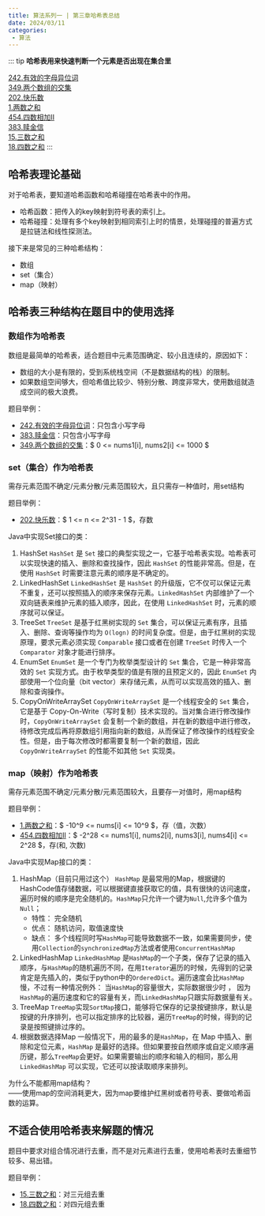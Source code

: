 ```yaml
---
title: 算法系列一 | 第三章哈希表总结
date: 2024/03/11
categories:
 - 算法
---
```

::: tip
<b>哈希表用来快速判断一个元素是否出现在集合里</b>

[242.有效的字母异位词](/blogs/algorithm/leetcode242.md)<br/>
[349.两个数组的交集](/blogs/algorithm/leetcode349.md)<br/>
[202.快乐数](/blogs/algorithm/leetcode202.md)<br/>
[1.两数之和](/blogs/algorithm/leetcode1.md)<br/>
[454.四数相加II](/blogs/algorithm/leetcode454.md)<br/>
[383.赎金信](/blogs/algorithm/leetcode383.md)<br/>
[15.三数之和](/blogs/algorithm/leetcode15.md)<br/>
[18.四数之和](/blogs/algorithm/leetcode18.md)
:::

## 哈希表理论基础
对于哈希表，要知道哈希函数和哈希碰撞在哈希表中的作用。
- 哈希函数：把传入的key映射到符号表的索引上。
- 哈希碰撞：处理有多个key映射到相同索引上时的情景，处理碰撞的普遍方式是拉链法和线性探测法。

接下来是常见的三种哈希结构：
- 数组
- set（集合）
- map（映射）

## 哈希表三种结构在题目中的使用选择
### 数组作为哈希表
数组是最简单的哈希表，适合题目中元素范围确定、较小且连续的，原因如下：
- 数组的大小是有限的，受到系统栈空间（不是数据结构的栈）的限制。
- 如果数组空间够大，但哈希值比较少、特别分散、跨度非常大，使用数组就造成空间的极大浪费。

题目举例：
- [242.有效的字母异位词](/blogs/algorithm/leetcode242.md)：只包含小写字母
- [383.赎金信](/blogs/algorithm/leetcode383.md)：只包含小写字母
- [349.两个数组的交集](/blogs/algorithm/leetcode349.md)：$ 0 <= nums1[i], nums2[i] <= 1000 $

### set（集合）作为哈希表
需存元素范围不确定/元素分散/元素范围较大，且只需存一种值时，用set结构

题目举例：
- [202.快乐数](/blogs/algorithm/leetcode202.md)：$ 1 <= n <= 2^31 - 1 $，存数

Java中实现Set接口的类：
1. HashSet
    `HashSet` 是 `Set` 接口的典型实现之一，它基于哈希表实现。哈希表可以实现快速的插入、删除和查找操作，因此 `HashSet` 的性能非常高。但是，在使用 `HashSet` 时需要注意元素的顺序是不确定的。
2. LinkedHashSet
    `LinkedHashSet` 是 `HashSet` 的升级版，它不仅可以保证元素不重复，还可以按照插入的顺序来保存元素。`LinkedHashSet` 内部维护了一个双向链表来维护元素的插入顺序，因此，在使用 `LinkedHashSet` 时，元素的顺序就可以保证。
3. TreeSet
    `TreeSet` 是基于红黑树实现的 `Set` 集合，可以保证元素有序，且插入、删除、查询等操作均为 `O(logn)` 的时间复杂度。但是，由于红黑树的实现原理，要求元素必须实现 `Comparable` 接口或者在创建 `TreeSet` 时传入一个 `Comparator` 对象才能进行排序。
4. EnumSet
    `EnumSet` 是一个专门为枚举类型设计的 `Set` 集合，它是一种非常高效的 `Set` 实现方式。由于枚举类型的值是有限的且预定义的，因此 `EnumSet` 内部使用一个位向量（bit vector）来存储元素，从而可以实现高效的插入、删除和查询操作。
5. CopyOnWriteArraySet
    `CopyOnWriteArraySet` 是一个线程安全的 `Set` 集合，它是基于 Copy-On-Write（写时复制）技术实现的。当对集合进行修改操作时，`CopyOnWriteArraySet` 会复制一个新的数组，并在新的数组中进行修改，待修改完成后再将原数组引用指向新的数组，从而保证了修改操作的线程安全性。但是，由于每次修改时都需要复制一个新的数组，因此 `CopyOnWriteArraySet` 的性能不如其他 `Set` 实现类。

### map（映射）作为哈希表
需存元素范围不确定/元素分散/元素范围较大，且要存一对值时，用map结构

题目举例：
- [1.两数之和](/blogs/algorithm/leetcode1.md)：$ -10^9 <= nums[i] <= 10^9 $，存（值，次数）
- [454.四数相加II](/blogs/algorithm/leetcode454.md)：$ -2^28 <= nums1[i], nums2[i], nums3[i], nums4[i] <= 2^28 $，存(和, 次数)

Java中实现Map接口的类：
1. HashMap（目前只用过这个）
    `HashMap` 是最常用的Map，根据键的HashCode值存储数据，可以根据键直接获取它的值，具有很快的访问速度，遍历时候的顺序是完全随机的。`HashMap`只允许一个键为`Null`,允许多个值为`Null`；
    - 特性： 完全随机
    - 优点： 随机访问，取值速度快
    - 缺点： 多个线程同时写`HashMap`可能导致数据不一致，如果需要同步，使用`Collection`的`synchronizedMap`方法或者使用`ConcurrentHashMap`
2. LinkedHashMap
    `LinkedHashMap` 是`HashMap`的一个子类，保存了记录的插入顺序，与`HashMap`的随机遍历不同，在用`Iterator`遍历的时候，先得到的记录肯定是先插入的，类似于python中的`OrderedDict`。遍历速度会比`HashMap`慢，不过有一种情况例外： 当`HashMap`的容量很大，实际数据很少时 ， 因为`HashMap`的遍历速度和它的容量有关，而`LinkedHashMap`只跟实际数据量有关。
3. TreeMap
    `TreeMap`实现`SortMap`接口，能够将它保存的记录按键排序，默认是按键的升序排列，也可以指定排序的比较器，遍历`TreeMap`的时候，得到的记录是按照键排过序的。
4. 根据数据选择Map
    一般情况下，用的最多的是`HashMap`，在 Map 中插入、删除和定位元素，`HashMap` 是最好的选择。但如果要按自然顺序或自定义顺序遍历键，那么`TreeMap`会更好。如果需要输出的顺序和输入的相同，那么用 `LinkedHashMap` 可以实现，它还可以按读取顺序来排列。


为什么不能都用map结构？<br/>
——使用map的空间消耗更大，因为map要维护红黑树或者符号表、要做哈希函数的运算。

## 不适合使用哈希表来解题的情况
题目中要求对组合情况进行去重，而不是对元素进行去重，使用哈希表时去重细节较多、易出错。

题目举例：
- [15.三数之和](/blogs/algorithm/leetcode15.md)：对三元组去重
- [18.四数之和](/blogs/algorithm/leetcode18.md)：对四元组去重
